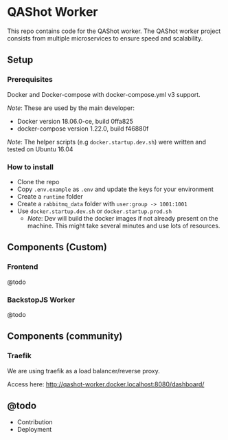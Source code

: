# QAShot Worker

This repo contains code for the QAShot worker.
The QAShot worker project consists from multiple microservices to ensure speed and scalability.

## Setup
### Prerequisites
Docker and Docker-compose with docker-compose.yml v3 support.

*Note*: These are used by the main developer:

- Docker version 18.06.0-ce, build 0ffa825
- docker-compose version 1.22.0, build f46880f

*Note*: The helper scripts (e.g ```docker.startup.dev.sh```) were written and tested on Ubuntu 16.04

### How to install
- Clone the repo
- Copy ```.env.example``` as ```.env``` and update the keys for your environment
- Create a ```runtime``` folder
- Create a ```rabbitmq_data``` folder with ```user:group -> 1001:1001```
- Use ```docker.startup.dev.sh``` or ```docker.startup.prod.sh```
    - *Note*: Dev will build the docker images if not already present on the machine. This might take several minutes and use lots of resources.

## Components (Custom)
### Frontend
@todo
### BackstopJS Worker
@todo

## Components (community)
### Traefik
We are using traefik as a load balancer/reverse proxy.

Access here: http://qashot-worker.docker.localhost:8080/dashboard/

## @todo
- Contribution
- Deployment
